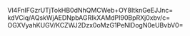 Vl4FnIFGzrUTjTokHB0dNhQMCWeb+OY8ItknGeEJJnc=
kdVCiq/AQskWjAEDNpbAGRIkXAMdPI90BpRXj0xbv/c=
OGXVyahKUGV/KCZWJ2Dzx0oMzG1PeNlDogN0eUBvbV0=
